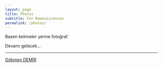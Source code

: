 ```yaml
---
layout: page
title: Photos
subtitle: For Reminiscences
permalink: /photos/
---
```


Bazen kelimeler yerine fotoğraf. 

Devamı gelecek...
___
[Gökmen DEMİR](https://johnGkmn.github.io)
